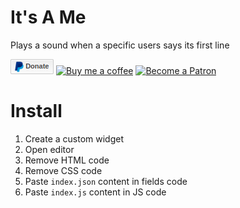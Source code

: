 # It's A Me

Plays a sound when a specific users says its first line

[![PayPal donation](https://github.com/jaymoulin/jaymoulin.github.io/raw/master/ppl.png "PayPal donation")](https://www.paypal.me/jaymoulin)
[![Buy me a coffee](https://www.buymeacoffee.com/assets/img/custom_images/orange_img.png "Buy me a coffee")](https://www.buymeacoffee.com/jaymoulin)
[![Become a Patron](https://badgen.net/badge/become/a%20patron/F96854 "Become a Patron")](https://patreon.com/jaymoulin)

# Install

1. Create a custom widget
1. Open editor
1. Remove HTML code
1. Remove CSS code
1. Paste `index.json` content in fields code
1. Paste `index.js` content in JS code

